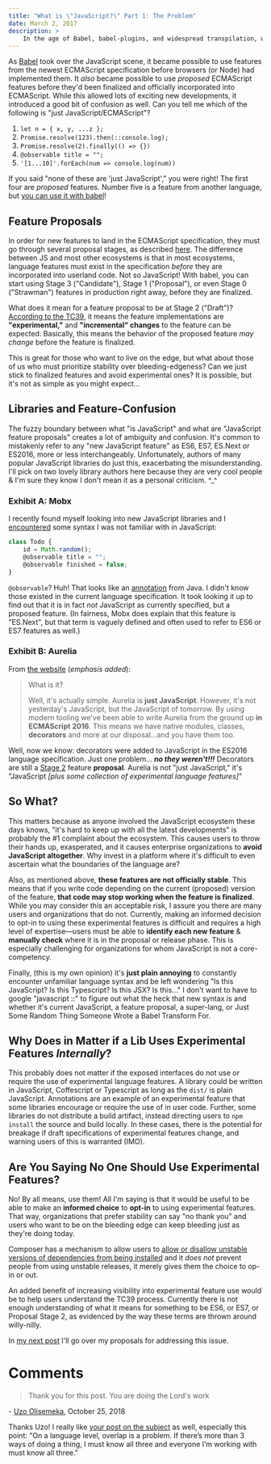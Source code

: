 ```yaml
---
title: "What is \"JavaScript?\" Part 1: The Problem"
date: March 2, 2017
description: >
    In the age of Babel, babel-plugins, and widespread transpilation, what does it mean for something to be JavaScript, and why does that question matter?
---
```


As [Babel](http://babeljs.io/) took over the JavaScript scene, it became possible to use features from the newest ECMAScript specification before browsers (or Node) had implemented them. It *also* became possible to use *proposed* ECMAScript features before they'd been finalized and officially incorporated into ECMAScript. While this allowed lots of exciting new developments, it introduced a good bit of confusion as well. Can you tell me which of the following is "just JavaScript/ECMAScript"?

1. `let n = { x, y, ...z };`
2. `Promise.resolve(123).then(::console.log);`
3. `Promise.resolve(2).finally(() => {})`
4. `@observable title = "";`
5. `'[1...10]'.forEach(num => console.log(num))`

If you said "none of these are 'just JavaScript'," you were right! The first four are *proposed* features. Number five is a feature from another language, but [you can use it with babel](https://www.npmjs.com/package/babel-plugin-range-operators)!

## Feature Proposals

In order for new features to land in the ECMAScript specification, they must go through several proposal stages, as described [here](https://tc39.github.io/process-document/). The difference between JS and most other ecosystems is that in most ecosystems, language features must exist in the specification *before* they are incorporated into userland code. Not so JavaScript! With babel, you can start using Stage 3 ("Candidate"), Stage 1 ("Proposal"), or even Stage 0 ("Strawman") features in production right away, before they are finalized.

What does it mean for a feature proposal to be at Stage 2 ("Draft")? [According to the TC39](https://tc39.github.io/process-document/), it means the feature implementations are **"experimental,"** and **"incremental" changes** to the feature can be expected. Basically, this means the behavior of the proposed feature *may change* before the feature is finalized.

This is great for those who want to live on the edge, but what about those of us who must prioritize stability over bleeding-edgeness? Can we just stick to finalized features and avoid experimental ones? It is possible, but it's not as simple as you might expect...

## Libraries and Feature-Confusion

The fuzzy boundary between what "is JavaScript" and what are "JavaScript feature proposals" creates a lot of ambiguity and confusion. It's common to mistakenly refer to any "new JavaScript feature" as ES6, ES7, ES.Next or ES2016, more or less interchangeably. Unfortunately, authors of many popular JavaScript libraries do just this, exacerbating the misunderstanding. I'll pick on two lovely library authors here because they are very cool people & I'm sure they know I don't mean it as a personal criticism. ^_^

### Exhibit A: Mobx

I recently found myself looking into new JavaScript libraries and I [encountered](https://mobx.js.org/) some syntax I was not familiar with in JavaScript:

```js
class Todo {
    id = Math.random();
    @observable title = "";
    @observable finished = false;
}
```

`@observable`? Huh! That looks like an [annotation](http://docs.oracle.com/javase/tutorial/java/annotations/basics.html) from Java. I didn't know those existed in the current language specification. It took looking it up to find out that it is in fact *not* JavaScript as currently specified, but a proposed feature. (In fairness, Mobx does explain that this feature is "ES.Next", but that term is vaguely defined and often used to refer to ES6 or ES7 features as well.)

### Exhibit B: Aurelia

From [the website](http://aurelia.io/hub.html#/doc/article/aurelia/framework/latest/what-is-aurelia/1) (*emphasis added*):

> What is it?
>
> Well, it's actually simple. Aurelia is **just JavaScript**. However, it's not yesterday's JavaScript, but the JavaScript of tomorrow.  By using modern tooling we've been able to write Aurelia from the ground up **in ECMAScript 2016**. This means we have native modules, classes, **decorators** and more at our disposal...and you have them too.

Well, now we know: decorators were added to JavaScript in the ES2016 language specification. Just one problem... __*no they weren't!!!*__ Decorators are still a [Stage 2](http://tc39.github.io/proposal-decorators) feature **proposal**. Aurelia is not "just JavaScript," it's "JavaScript *[plus some collection of experimental language features]*"

## So What?

This matters because as anyone involved the JavaScript ecosystem these days knows, "it's hard to keep up with all the latest developments" is probably the #1 complaint about the ecosystem. This causes users to throw their hands up, exasperated, and it causes enterprise organizations to **avoid JavaScript altogether**. Why invest in a platform where it's difficult to even ascertain what the boundaries of the language are?

Also, as mentioned above, **these features are not officially stable**. This means that if you write code depending on the current (proposed) version of the feature, **that code may stop working when the feature is finalized**. While you may consider this an acceptable risk, I assure you there are many users and organizations that do not. Currently, making an informed decision to opt-in to using these experimental features is difficult and requires a high level of expertise&mdash;users must be able to **identify each new feature** & **manually check** where it is in the proposal or release phase. This is especially challenging for organizations for whom JavaScript is not a core-competency.

Finally, (this is my own opinion) it's **just plain annoying** to constantly encounter unfamiliar language syntax and be left wondering "Is this JavaScript? Is this Typescript? Is this JSX? Is this..." I don't want to have to google "javascript ::" to figure out what the heck that new syntax is and whether it's current JavaScript, a feature proposal, a super-lang, or Just Some Random Thing Someone Wrote a Babel Transform For.

## Why Does in Matter if a Lib Uses Experimental Features *Internally*?

This probably does not matter if the exposed interfaces do not use or require the use of experimental language features. A library could be written in JavaScript, Coffescript or Typescript as long as the `dist/` is plain JavaScript. Annotations are an example of an experimental feature that some libraries encourage or require the use of in user code. Further, some libraries do not distribute a build artifact, instead directing users to `npm install` the source and build locally. In these cases, there is the potential for breakage if draft specifications of experimental features change, and warning users of this is warranted (IMO).

## Are You Saying No One Should Use Experimental Features?

No! By all means, use them! All I'm saying is that it would be useful to be able to make an **informed choice** to **opt-in** to using experimental features. That way, organizations that prefer stability can say "no thank you" and users who want to be on the bleeding edge can keep bleeding just as they're doing today.

Composer has a mechanism to allow users to [allow or disallow unstable versions of dependencies from being installed](https://getcomposer.org/doc/04-schema.md#minimum-stability) and it *does not* prevent people from using unstable releases, it merely gives them the choice to op-in or out.

An added benefit of increasing visibility into experimental feature use would be to help users understand the TC39 process. Currently there is not enough understanding of what it means for something to be ES6, or ES7, or Proposal Stage 2, as evidenced by the way these terms are thrown around willy-nilly.

In [my next post](/what-is-javascript-part-2-solutions) I'll go over my proposals for addressing this issue.

# Comments

> Thank you for this post. You are doing the Lord's work

\- [Uzo Olisemeka](http://designbymobi.us), <time datetime="2018-10-25 08:36:45 UTC">October 25, 2018</time>

Thanks Uzo! I really like [your post on the subject](http://designbymobi.us/341/) as well, especially this point: "On a language level, overlap is a problem. If there’s more than 3 ways of doing a thing, I must know all three and everyone I’m working with must know all three."